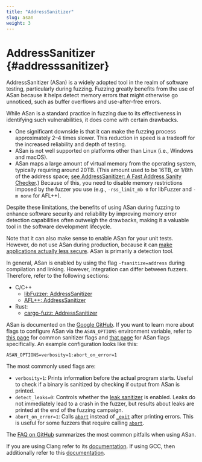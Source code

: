 ```yaml
---
title: "AddressSanitizer"
slug: asan
weight: 3
---
```



# AddressSanitizer {#addresssanitizer}

AddressSanitizer (ASan) is a widely adopted tool in the realm of software testing, particularly during fuzzing. Fuzzing greatly benefits from the use of ASan because it helps detect memory errors that might otherwise go unnoticed, such as buffer overflows and use-after-free errors. 

While ASan is a standard practice in fuzzing due to its effectiveness in identifying such vulnerabilities, it does come with certain drawbacks. 



* One significant downside is that it can make the fuzzing process approximately 2–4 times slower. This reduction in speed is a tradeoff for the increased reliability and depth of testing.
* ASan is not well supported on platforms other than Linux (i.e., Windows and macOS).
* ASan maps a large amount of virtual memory from the operating system, typically requiring around 20TB. (This amount used to be 16TB, or 1/8th of the address space; [see AddressSanitizer: A Fast Address Sanity Checker](https://www.usenix.org/sites/default/files/conference/protected-files/serebryany_atc12_slides.pdf).) Because of this, you need to disable memory restrictions imposed by the fuzzer you use (e.g., `-rss_limit_mb 0` for libFuzzer and `-m none` for AFL++).


Despite these limitations, the benefits of using ASan during fuzzing to enhance software security and reliability by improving memory error detection capabilities often outweigh the drawbacks, making it a valuable tool in the software development lifecycle. 

Note that it can also make sense to enable ASan for your unit tests. However, do not use ASan during production, because it can [make applications actually less secure](https://www.openwall.com/lists/oss-security/2016/02/17/9). ASan is primarily a detection tool.

In general, ASan is enabled by using the flag `-fsanitize=address` during compilation and linking. However, integration can differ between fuzzers. Therefore, refer to the following sections:

* C/C++
    * [libFuzzer: AddressSanitizer](#addresssanitizer)
    * [AFL++: AddressSanitizer](#addresssanitizer)
* Rust: 
    * [cargo-fuzz: AddressSanitizer](#addresssanitizer)

ASan is documented on the [Google GitHub](https://github.com/google/sanitizers/wiki/AddressSanitizer). If you want to learn more about flags to configure ASan via the `ASAN_OPTIONS` environment variable, refer to [this page](https://github.com/google/sanitizers/wiki/SanitizerCommonFlags) for common sanitizer flags and [that page](https://github.com/google/sanitizers/wiki/AddressSanitizerFlags) for ASan flags specifically. An example configuration looks like this: 


```shell
ASAN_OPTIONS=verbosity=1:abort_on_error=1
```

The most commonly used flags are: 

* `verbosity=1`: Prints information before the actual program starts. Useful to check if a binary is sanitized by checking if output from ASan is printed.
* `detect_leaks=0`: Controls whether the [leak sanitizer](https://github.com/google/sanitizers/wiki/AddressSanitizerLeakSanitizer) is enabled. Leaks do not immediately lead to a crash in the fuzzer, but results about leaks are printed at the end of the fuzzing campaign.
* `abort_on_error=1`: Calls [`abort`](https://linux.die.net/man/3/abort) instead of [`_exit`](https://linux.die.net/man/3/_exit) after printing errors. This is useful for some fuzzers that require calling [`abort`](https://linux.die.net/man/3/abort).

The [FAQ on GitHub](https://github.com/google/sanitizers/wiki/AddressSanitizer#faq) summarizes the most common pitfalls when using ASan.

If you are using Clang refer to its [documentation](https://clang.llvm.org/docs/AddressSanitizer.html). If using GCC, then additionally refer to this [documentation](https://gcc.gnu.org/onlinedocs/gcc/Instrumentation-Options.html#index-fsanitize_003daddress).
